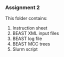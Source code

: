 ### Assignment 2
This folder contains:
1. Instruction sheet
2. BEAST XML input files
3. BEAST log file
4. BEAST MCC trees
5. Slurm script
